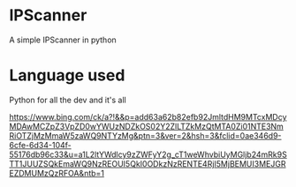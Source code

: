 # IPScanner
A simple IPScanner in python

# Language used

Python for all the dev and it's all

https://www.bing.com/ck/a?!&&p=add63a62b82efb92JmltdHM9MTcxMDcyMDAwMCZpZ3VpZD0wYWUzNDZkOS02Y2ZlLTZkMzQtMTA0Zi01NTE3NmRiOTZjMzMmaW5zaWQ9NTYzMg&ptn=3&ver=2&hsh=3&fclid=0ae346d9-6cfe-6d34-104f-55176db96c33&u=a1L2ltYWdlcy9zZWFyY2g_cT1weWhvbiUyMGljb24mRk9STT1JUUZSQkEmaWQ9NzREOUI5QkI0ODkzNzRENTE4RjI5MjBEMUI3MEJGREZDMUMzQzRFOA&ntb=1
